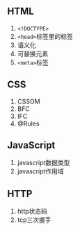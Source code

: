 ## HTML

1. ```<!DOCTYPE>```
2. ```<head>```标签里的标签
3. 语义化
4. 可替换元素
5. `<meta>`标签

## CSS

1. CSSOM
2. BFC
3. IFC
4. @Rules


## JavaScript

1. javascript数据类型
2. javascript作用域

## HTTP

1. http状态码
2. tcp三次握手 

